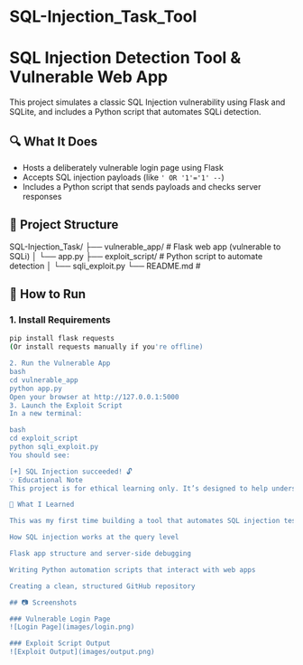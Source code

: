 # SQL-Injection_Task_Tool
# SQL Injection Detection Tool & Vulnerable Web App

This project simulates a classic SQL Injection vulnerability using Flask and SQLite, and includes a Python script that automates SQLi detection.

## 🔍 What It Does

- Hosts a deliberately vulnerable login page using Flask
- Accepts SQL injection payloads (like `' OR '1'='1' --`)
- Includes a Python script that sends payloads and checks server responses

## 🧱 Project Structure
SQL-Injection_Task/ ├── vulnerable_app/ # Flask web app (vulnerable to SQLi) │ └── app.py ├── exploit_script/ # Python script to automate detection │ └── sqli_exploit.py └── README.md #

## 🚀 How to Run

### 1. Install Requirements
```bash
pip install flask requests
(Or install requests manually if you're offline)

2. Run the Vulnerable App
bash
cd vulnerable_app
python app.py
Open your browser at http://127.0.0.1:5000
3. Launch the Exploit Script
In a new terminal:

bash
cd exploit_script
python sqli_exploit.py
You should see:

[+] SQL Injection succeeded! 🔓
💡 Educational Note
This project is for ethical learning only. It’s designed to help understand how SQL injection works and how tools are written — never for misuse.

🧠 What I Learned

This was my first time building a tool that automates SQL injection testing — it helped me understand how payloads interact with backend queries

How SQL injection works at the query level

Flask app structure and server-side debugging

Writing Python automation scripts that interact with web apps

Creating a clean, structured GitHub repository

## 📷 Screenshots

### Vulnerable Login Page
![Login Page](images/login.png)

### Exploit Script Output
![Exploit Output](images/output.png)
